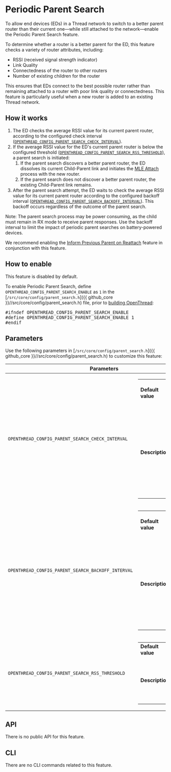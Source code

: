 # Periodic Parent Search

To allow end devices (EDs) in a Thread network to switch to a better parent
router than their current one&mdash;while still attached to the
network&mdash;enable the Periodic Parent Search feature.

To determine whether a router is a better parent for the ED, this feature checks
a variety of router attributes, including:

*   RSSI (received signal strength indicator)
*   Link Quality
*   Connectedness of the router to other routers
*   Number of existing children for the router

This ensures that EDs connect to the best possible router rather than remaining
attached to a router with poor link quality or connectedness. This feature is
particularly useful when a new router is added to an existing Thread network.

## How it works

1.  The ED checks the average RSSI value for its current parent router,
    according to the configured check interval
    (<a href="#check-interval"><code>OPENTHREAD_CONFIG_PARENT_SEARCH_CHECK_INTERVAL</code></a>).
1.  If the average RSSI value for the ED's current parent router is below the
    configured threshold
    (<a href="#rss-threshold"><code>OPENTHREAD_CONFIG_PARENT_SEARCH_RSS_THRESHOLD</code></a>),
    a parent search is initiated:
    1.  If the parent search discovers a better parent router, the ED dissolves
        its current Child-Parent link and initiates the [MLE
        Attach](/guides/thread-primer/network-discovery#join_an_existing_network)
        process with the new router.
    1.  If the parent search does not discover a better parent router, the
        existing Child-Parent link remains.
1.  After the parent search attempt, the ED waits to check the average RSSI
    value for its current parent router according to the configured backoff
    interval
    (<a href="#backoff-interval"><code>OPENTHREAD_CONFIG_PARENT_SEARCH_BACKOFF_INTERVAL</code></a>).
    This backoff occurs regardless of the outcome of the parent search.

Note: The parent search process may be power consuming, as the child must remain
in RX mode to receive parent responses. Use the backoff interval to limit the
impact of periodic parent searches on battery-powered devices.

We recommend enabling the [Inform Previous Parent on
Reattach](/guides/build/features/inform-previous-parent-on-reattach) feature
in conjunction with this feature.

## How to enable

This feature is disabled by default.

To enable Periodic Parent Search, define
`OPENTHREAD_CONFIG_PARENT_SEARCH_ENABLE` as `1` in the
[`/src/core/config/parent_search.h`]({{ github_core }}//src/core/config/parent_search.h)
file, prior to [building OpenThread](/guides/build):

<pre class="devsite-click-to-copy">
#ifndef OPENTHREAD_CONFIG_PARENT_SEARCH_ENABLE
#define OPENTHREAD_CONFIG_PARENT_SEARCH_ENABLE 1
#endif
</pre>

## Parameters

Use the following parameters in
[`/src/core/config/parent_search.h`]({{ github_core }}//src/core/config/parent_search.h)
to customize this feature:

<table class="details responsive">
  <thead>
    <th colspan="2">Parameters</th>
  </thead>
  <tbody>
    <tr>
      <td id="check-interval"><code>OPENTHREAD_CONFIG_PARENT_SEARCH_CHECK_INTERVAL</code></td>
      <td>
        <table class="function param responsive">
          <tbody>
            <tr>
              <td><b>Default value</b></td>
              <td>
                <div>540 seconds (9 minutes)</div>
              </td>
            </tr>
            <tr>
              <td>
                <b>Description</b>
              </td>
              <td>
                <div>Specifies the interval in seconds for a child to check the trigger condition to
perform a parent search.</div>
              </td>
            </tr>
          </tbody>
        </table>
      </td>
    </tr>
    <tr>
      <td id="backoff-interval"><code>OPENTHREAD_CONFIG_PARENT_SEARCH_BACKOFF_INTERVAL</code></td>
      <td>
        <table class="function param responsive">
          <tbody>
            <tr>
              <td>
                <b>Default value</b>
              </td>
              <td>
                <div>36000 seconds (10 hours)</div>
              </td>
            </tr>
            <tr>
              <td>
                <b>Description</b>
              </td>
              <td>
                <div>Specifies the backoff interval in seconds for a child to not perform a parent
search after triggering one.</div>
              </td>
            </tr>
          </tbody>
        </table>
      </td>
    </tr>
    <tr>
      <td id="rss-threshold"><code>OPENTHREAD_CONFIG_PARENT_SEARCH_RSS_THRESHOLD</code></td>
      <td>
        <table class="function param responsive">
          <tbody>
            <tr>
              <td>
                <b>Default value</b>
              </td>
              <td>
                <div>-65</div>
              </td>
            </tr>
            <tr>
              <td>
                <b>Description</b>
              </td>
              <td>
                <div>Specifies the RSSI threshold used to trigger a parent search.</div>
              </td>
            </tr>
          </tbody>
        </table>
      </td>
    </tr>
  </tbody>
</table>

## API

There is no public API for this feature.

## CLI

There are no CLI commands related to this feature.



